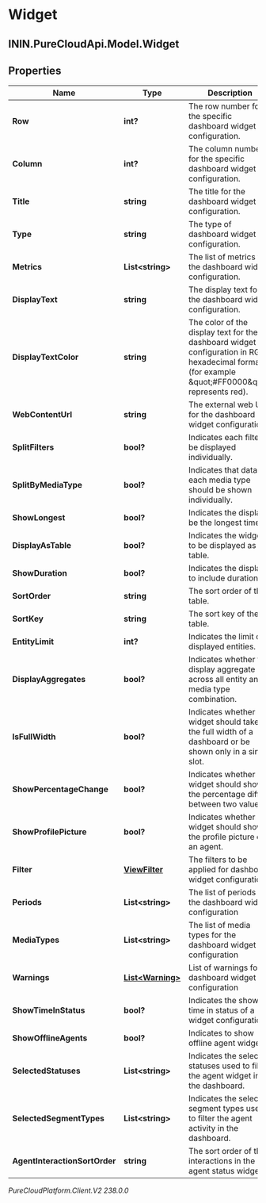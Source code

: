 # Widget

## ININ.PureCloudApi.Model.Widget

## Properties

|Name | Type | Description | Notes|
|------------ | ------------- | ------------- | -------------|
| **Row** | **int?** | The row number for the specific dashboard widget configuration. | [optional] |
| **Column** | **int?** | The column number for the specific dashboard widget configuration. | [optional] |
| **Title** | **string** | The title for the dashboard widget configuration. | [optional] |
| **Type** | **string** | The type of dashboard widget configuration. | |
| **Metrics** | **List&lt;string&gt;** | The list of metrics for the dashboard widget configuration. | [optional] |
| **DisplayText** | **string** | The display text for the dashboard widget configuration. | [optional] |
| **DisplayTextColor** | **string** | The color of the display text for the dashboard widget configuration in RGB hexadecimal format (for example \&quot;#FF0000\&quot; represents red). | [optional] |
| **WebContentUrl** | **string** | The external web URL for the dashboard widget configuration. | [optional] |
| **SplitFilters** | **bool?** | Indicates each filter to be displayed individually. | [optional] |
| **SplitByMediaType** | **bool?** | Indicates that data for each media type should be shown individually. | [optional] |
| **ShowLongest** | **bool?** | Indicates the display be the longest time. | [optional] |
| **DisplayAsTable** | **bool?** | Indicates the widget to be displayed as table. | [optional] |
| **ShowDuration** | **bool?** | Indicates the display to include duration. | [optional] |
| **SortOrder** | **string** | The sort order of the table. | [optional] |
| **SortKey** | **string** | The sort key of the table. | [optional] |
| **EntityLimit** | **int?** | Indicates the limit of displayed entities. | [optional] |
| **DisplayAggregates** | **bool?** | Indicates whether to display aggregate across all entity and media type combination. | [optional] |
| **IsFullWidth** | **bool?** | Indicates whether a widget should take the full width of a dashboard or be shown only in a single slot. | [optional] |
| **ShowPercentageChange** | **bool?** | Indicates whether a widget should show the percentage diff between two values. | [optional] |
| **ShowProfilePicture** | **bool?** | Indicates whether a widget should show the profile picture of an agent. | [optional] |
| **Filter** | [**ViewFilter**](ViewFilter) | The filters to be applied for dashboard widget configuration | [optional] |
| **Periods** | **List&lt;string&gt;** | The list of periods for the dashboard widget configuration | [optional] |
| **MediaTypes** | **List&lt;string&gt;** | The list of media types for the dashboard widget configuration | [optional] |
| **Warnings** | [**List&lt;Warning&gt;**](Warning) | List of warnings for dashboard widget configuration | [optional] |
| **ShowTimeInStatus** | **bool?** | Indicates the show time in status of a widget configuration. | [optional] |
| **ShowOfflineAgents** | **bool?** | Indicates to show offline agent widget. | [optional] |
| **SelectedStatuses** | **List&lt;string&gt;** | Indicates the selected statuses used to filter the agent widget in the dashboard. | [optional] |
| **SelectedSegmentTypes** | **List&lt;string&gt;** | Indicates the selected segment types used to filter the agent activity in the dashboard. | [optional] |
| **AgentInteractionSortOrder** | **string** | The sort order of the interactions in the agent status widget. | [optional] |



_PureCloudPlatform.Client.V2 238.0.0_
